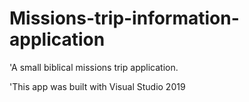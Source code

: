 # Missions-trip-information-application
'A small biblical missions trip application.


'This app was built with Visual Studio 2019
